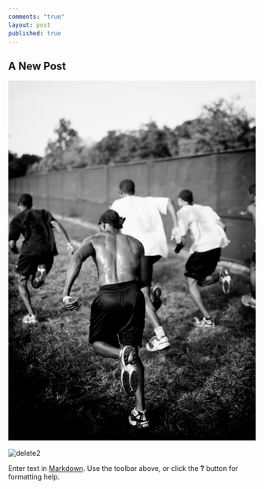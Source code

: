 ```yaml
---
comments: "true"
layout: post
published: true
---
```


## A New Post
![delete.jpg](/images/delete.jpg)

![delete2](/images/delete.png)

Enter text in [Markdown](http://daringfireball.net/projects/markdown/). Use the toolbar above, or click the **?** button for formatting help.